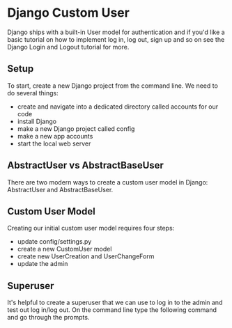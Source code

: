 # Django Custom User

Django ships with a built-in User model for authentication and if you'd like a basic tutorial on how to implement log in, log out, sign up and so on see the Django Login and Logout tutorial for more.

## Setup

To start, create a new Django project from the command line. We need to do several things:
* create and navigate into a dedicated directory called accounts for our code
* install Django
* make a new Django project called config
* make a new app accounts
* start the local web server

## AbstractUser vs AbstractBaseUser
There are two modern ways to create a custom user model in Django: AbstractUser and AbstractBaseUser.

## Custom User Model

Creating our initial custom user model requires four steps:

* update config/settings.py
* create a new CustomUser model
* create new UserCreation and UserChangeForm
* update the admin

## Superuser

It's helpful to create a superuser that we can use to log in to the admin and test out log in/log out. On the command line type the following command and go through the prompts.


